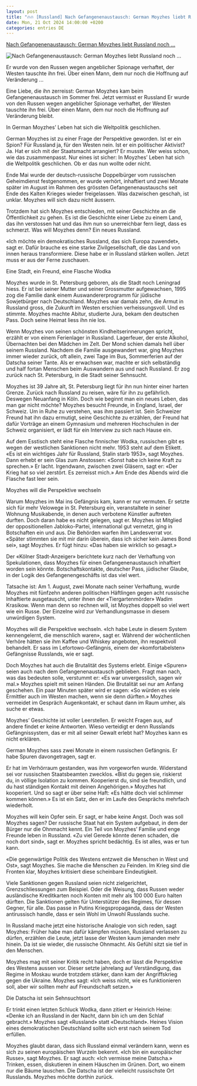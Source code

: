 ```yaml
---
layout: post
title: "🔥🔥 [Russland] Nach Gefangenenaustausch: German Moyzhes liebt Russland noch ..."
date: Mon, 21 Oct 2024 14:00:00 +0200
categories: entries DE
---
```

[Nach Gefangenenaustausch: German Moyzhes liebt Russland noch ...](https://www.nzz.ch/international/nach-gefangenenaustausch-german-moyzhes-liebt-russland-noch-immer-ld.1849031)

![Nach Gefangenenaustausch: German Moyzhes liebt Russland noch ...](https://img.nzz.ch/2024/09/25/94785862-b092-45f7-843b-ac224f31611d.jpeg?width=1200&height=675&fit=bounds&quality=75&auto=webp&crop=2752,1548,x0,y420&wmark=nzz)

Er wurde von den Russen wegen angeblicher Spionage verhaftet, der Westen tauschte ihn frei. Über einen Mann, dem nur noch die Hoffnung auf Veränderung ...

Eine Liebe, die ihn zerreisst: German Moyzhes kam beim Gefangenenaustausch im Sommer frei. Jetzt vermisst er Russland Er wurde von den Russen wegen angeblicher Spionage verhaftet, der Westen tauschte ihn frei. Über einen Mann, dem nur noch die Hoffnung auf Veränderung bleibt.

In German Moyzhes’ Leben hat sich die Weltpolitik geschlichen.

German Moyzhes ist zu einer Frage der Perspektive geworden. Ist er ein Spion? Für Russland ja, für den Westen nein. Ist er ein politischer Aktivist? Ja. Hat er sich mit der Staatsmacht arrangiert? Er musste. Wer weiss schon, wie das zusammenpasst. Nur eines ist sicher: In Moyzhes’ Leben hat sich die Weltpolitik geschlichen. Ob er das nun wollte oder nicht.

Ende Mai wurde der deutsch-russische Doppelbürger vom russischen Geheimdienst festgenommen, er wurde verhört, inhaftiert und zwei Monate später im August im Rahmen des grössten Gefangenenaustauschs seit Ende des Kalten Krieges wieder freigelassen. Was dazwischen geschah, ist unklar. Moyzhes will sich dazu nicht äussern.

Trotzdem hat sich Moyzhes entschieden, mit seiner Geschichte an die Öffentlichkeit zu gehen. Es ist die Geschichte einer Liebe zu einem Land, das ihn verstossen hat und das ihm nun so unerreichbar fern liegt, dass es schmerzt. Was will Moyzhes denn? Ein neues Russland.

«Ich möchte ein demokratisches Russland, das sich Europa zuwendet», sagt er. Dafür brauche es eine starke Zivilgesellschaft, die das Land von innen heraus transformiere. Diese habe er in Russland stärken wollen. Jetzt muss er aus der Ferne zuschauen.

Eine Stadt, ein Freund, eine Flasche Wodka

Moyzhes wurde in St. Petersburg geboren, als die Stadt noch Leningrad hiess. Er ist bei seiner Mutter und seiner Grossmutter aufgewachsen, 1995 zog die Familie dank einem Auswandererprogramm für jüdische Sowjetbürger nach Deutschland. Moyzhes war damals zehn, die Armut in Russland gross, die Zukunft im Westen erschien verheissungsvoll. Und es stimmte. Moyzhes machte Abitur, studierte Jura, bekam den deutschen Pass. Doch seine Heimat liess ihn nie los.

Wenn Moyzhes von seinen schönsten Kindheitserinnerungen spricht, erzählt er von einem Ferienlager in Russland. Lagerfeuer, der erste Alkohol, Übernachten bei den Mädchen im Zelt. Der Mond schien damals hell über seinem Russland. Nachdem die Familie ausgewandert war, ging Moyzhes immer wieder zurück, oft allein, zwei Tage im Bus, Sommerferien auf der Datscha seiner Tante. Als er erwachsen war, machte er sich selbständig und half fortan Menschen beim Auswandern aus und nach Russland. Er zog zurück nach St. Petersburg, in die Stadt seiner Sehnsucht.

Moyzhes ist 39 Jahre alt, St. Petersburg liegt für ihn nun hinter einer harten Grenze. Zurück nach Russland zu reisen, wäre für ihn zu gefährlich. Deswegen Neuanfang in Köln. Doch wie beginnt man ein neues Leben, das man gar nicht möchte? Moyzhes besucht Freunde, in England, Israel, der Schweiz. Um in Ruhe zu verstehen, was ihm passiert ist. Sein Schweizer Freund hat ihn dazu ermutigt, seine Geschichte zu erzählen, der Freund hat dafür Vorträge an einem Gymnasium und mehreren Hochschulen in der Schweiz organisiert, er lädt für ein Interview zu sich nach Hause ein.

Auf dem Esstisch steht eine Flasche finnischer Wodka, russischen gibt es wegen der westlichen Sanktionen nicht mehr. 1953 steht auf dem Etikett. «Es ist ein wichtiges Jahr für Russland, Stalin starb 1953», sagt Moyzhes. Dann erhebt er sein Glas zum Anstossen: «Sonst habe ich keine Kraft zu sprechen.» Er lacht. Irgendwann, zwischen zwei Gläsern, sagt er: «Der Krieg hat so viel zerstört. Es zerreisst mich.» Am Ende des Abends wird die Flasche fast leer sein.

Moyzhes will die Perspektive wechseln

Warum Moyzhes im Mai ins Gefängnis kam, kann er nur vermuten. Er setzte sich für mehr Velowege in St. Petersburg ein, veranstaltete in seiner Wohnung Musikabende, in denen auch verbotene Künstler auftreten durften. Doch daran habe es nicht gelegen, sagt er. Moyzhes ist Mitglied der oppositionellen Jabloko-Partei, international gut vernetzt, ging in Botschaften ein und aus. Die Behörden warfen ihm Landesverrat vor. «Später stimmten sie mit mir darin überein, dass ich sicher kein James Bond sei», sagt Moyzhes. Er fügt hinzu: «Das haben sie wirklich so gesagt.»

Der «Kölner Stadt-Anzeiger» berichtete kurz nach der Verhaftung von Spekulationen, dass Moyzhes für einen Gefangenenaustausch inhaftiert worden sein könnte. Botschaftskontakte, deutscher Pass, jüdischer Glaube, in der Logik des Gefangenengeschäfts ist das viel wert.

Tatsache ist: Am 1. August, zwei Monate nach seiner Verhaftung, wurde Moyzhes mit fünfzehn anderen politischen Häftlingen gegen acht russische Inhaftierte ausgetauscht, unter ihnen der «Tiergartenmörder» Wadim Krasikow. Wenn man denn so rechnen will, ist Moyzhes doppelt so viel wert wie ein Russe. Der Einzelne wird zur Verhandlungsmasse in diesem unwürdigen System.

Moyzhes will die Perspektive wechseln. «Ich habe Leute in diesem System kennengelernt, die menschlich waren», sagt er. Während der wöchentlichen Verhöre hätten sie ihm Kaffee und Whiskey angeboten, ihn respektvoll behandelt. Er sass im Lefortowo-Gefängnis, einem der «komfortabelsten» Gefängnisse Russlands, wie er sagt.

Doch Moyzhes hat auch die Brutalität des Systems erlebt. Einige «Spuren» seien auch nach dem Gefangenenaustausch geblieben. Fragt man nach, was das bedeuten solle, verstummt er: «Es war unvergesslich, sagen wir mal.» Moyzhes spielt mit seinen Händen. Die Brutalität sei nur am Anfang geschehen. Ein paar Minuten später wird er sagen: «So würden es viele Ermittler auch im Westen machen, wenn sie denn dürften.» Moyzhes vermeidet im Gespräch Augenkontakt, er schaut dann im Raum umher, als suche er etwas.

Moyzhes’ Geschichte ist voller Leerstellen. Er weicht Fragen aus, auf andere findet er keine Antworten. Wieso verteidigt er denn Russlands Gefängnissystem, das er mit all seiner Gewalt erlebt hat? Moyzhes kann es nicht erklären.

German Moyzhes sass zwei Monate in einem russischen Gefängnis. Er habe Spuren davongetragen, sagt er.

Er hat im Verhörraum gestanden, was ihm vorgeworfen wurde. Widerstand sei vor russischen Staatsbeamten zwecklos. «Bist du gegen sie, riskierst du, in völlige Isolation zu kommen. Kooperierst du, sind sie freundlich, und du hast ständigen Kontakt mit deinen Angehörigen.» Moyzhes hat kooperiert. Und so sagt er über seine Haft: «Es hätte doch viel schlimmer kommen können.» Es ist ein Satz, den er im Laufe des Gesprächs mehrfach wiederholt.

Moyzhes will kein Opfer sein. Er sagt, er habe keine Angst. Doch was soll Moyzhes sagen? Der russische Staat hat ein System aufgebaut, in dem der Bürger nur die Ohnmacht kennt. Ein Teil von Moyzhes’ Familie und enge Freunde leben in Russland. «Zu viel Gerede könnte denen schaden, die noch dort sind», sagt er. Moyzhes spricht bedächtig. Es ist alles, was er tun kann.

«Die gegenwärtige Politik des Westens entzweit die Menschen in West und Ost», sagt Moyzhes. Sie mache die Menschen zu Feinden. Im Krieg sind die Fronten klar, Moyzhes kritisiert diese scheinbare Eindeutigkeit.

Viele Sanktionen gegen Russland seien nicht zielgerichtet, Grenzschliessungen zum Beispiel. Oder die Weisung, dass Russen weder ausländische Kreditkarten noch Konten mit mehr als 100 000 Euro halten dürften. Die Sanktionen gelten für Unterstützer des Regimes, für dessen Gegner, für alle. Das passe in Putins Kriegspropaganda, dass der Westen antirussisch handle, dass er sein Wohl im Unwohl Russlands suche.

In Russland mache jetzt eine historische Analogie von sich reden, sagt Moyzhes: Früher habe man dafür kämpfen müssen, Russland verlassen zu dürfen, erzählen die Leute, jetzt lasse der Westen kaum jemanden mehr hinein. Da ist sie wieder, die russische Ohnmacht. Als Gefühl sitzt sie tief in den Menschen.

Moyzhes mag mit seiner Kritik recht haben, doch er lässt die Perspektive des Westens aussen vor. Dieser setzte jahrelang auf Verständigung, das Regime in Moskau wurde trotzdem stärker, dann kam der Angriffskrieg gegen die Ukraine. Moyzhes sagt: «Ich weiss nicht, wie es funktionieren soll, aber wir sollten mehr auf Freundschaft setzen.»

Die Datscha ist sein Sehnsuchtsort

Er trinkt einen letzten Schluck Wodka, dann zitiert er Heinrich Heine: «Denke ich an Russland in der Nacht, dann bin ich um den Schlaf gebracht.» Moyzhes sagt «Russland» statt «Deutschland». Heines Vision eines demokratischen Deutschland sollte sich erst nach seinem Tod erfüllen.

Moyzhes glaubt daran, dass sich Russland einmal verändern kann, wenn es sich zu seinen europäischen Wurzeln bekennt. «Ich bin ein europäischer Russe», sagt Moyzhes. Er sagt auch: «Ich vermisse meine Datscha.» Trinken, essen, diskutieren in einem Häuschen im Grünen. Dort, wo einem nur die Bäume lauschen. Die Datscha ist der vielleicht russischste Ort Russlands. Moyzhes möchte dorthin zurück.

